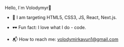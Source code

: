 Hello, I`m Volodymyr👋 

- 🧱 I am targeting HTML5, CSS3, JS, React, Next.js.

- 🕶 Fun fact: I love what I do - code. 

- 📬 How to reach me: volodymirkavun1@gmail.com
